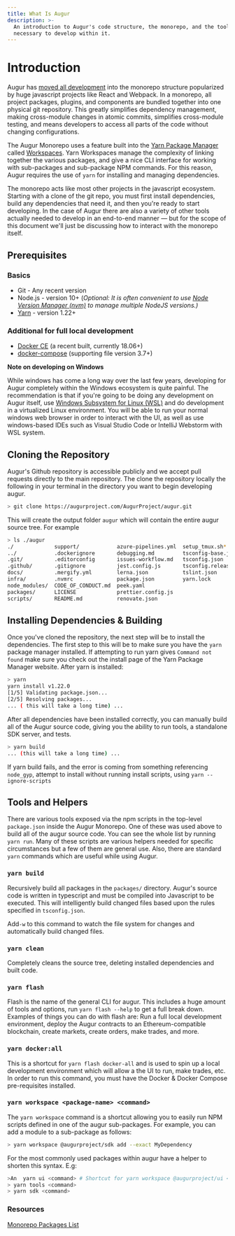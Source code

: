 ```yaml
---
title: What Is Augur
description: >-
  An introduction to Augur's code structure, the monorepo, and the tools
  necessary to develop within it.
---
```


# Introduction

Augur has [moved all development](https://github.com/AugurProject/augur) into the monorepo structure popularized by huge javascript projects like React and Webpack. In a monorepo, all project packages, plugins, and components are bundled together into one physical git repository. This greatly simplifies dependency management, making cross-module changes in atomic commits, simplifies cross-module testing, and means developers to access all parts of the code without changing configurations.

The Augur Monorepo uses a feature built into the [Yarn Package Manager](https://yarnpkg.com) called [Workspaces](https://www.notion.so/Augur-Monorepo-39c77aaf99c84f31b54c2124653421f1). Yarn Workspaces manage the complexity of linking together the various packages, and give a nice CLI interface for working with sub-packages and sub-package NPM commands. For this reason, Augur requires the use of `yarn` for installing and managing dependencies.

The monorepo acts like most other projects in the javascript ecosystem. Starting with a clone of the git repo, you must first install dependencies, build any dependencies that need it, and then you're ready to start developing. In the case of Augur there are also a variety of other tools actually needed to develop in an end-to-end manner — but for the scope of this document we'll just be discussing how to interact with the monorepo itself.

## Prerequisites

### Basics

* Git - Any recent version
* Node.js - version 10+ \(_Optional: It is often convenient to use_ [_Node Version Manager \(nvm\)_](https://github.com/nvm-sh/nvm) _to manage multiple NodeJS versions.\)_
* [Yarn](https://classic.yarnpkg.com/en/docs/install) - version 1.22+

### Additional for full local development

* [Docker CE](https://docs.docker.com/install/) \(a recent built, currently 18.06+\)
* [docker-compose](https://docs.docker.com/compose/install/) \(supporting file version 3.7+\)

**Note on developing on Windows**

While windows has come a long way over the last few years, developing for Augur completely within the Windows ecosystem is quite painful. The recommendation is that if you're going to be doing any development on Augur itself, use [Windows Subsystem for Linux \(WSL\)](https://docs.microsoft.com/en-us/windows/wsl/wsl2-index) and do development in a virtualized Linux environment. You will be able to run your normal windows web browser in order to interact with the UI, as well as use windows-based IDEs such as Visual Studio Code or IntelliJ Webstorm with WSL system.

## Cloning the Repository

Augur's Github repository is accessible publicly and we accept pull requests directly to the main repository. The clone the repository locally the following in your terminal in the directory you want to begin developing augur.

```bash
> git clone https://augurproject.com/AugurProject/augur.git
```

This will create the output folder `augur` which will contain the entire augur source tree. For example

```bash
> ls ./augur
./             support/            azure-pipelines.yml  setup_tmux.sh*
../            .dockerignore       debugging.md         tsconfig-base.json
.git/          .editorconfig       issues-workflow.md   tsconfig.json
.github/       .gitignore          jest.config.js       tsconfig.release.json
docs/          .mergify.yml        lerna.json           tslint.json
infra/         .nvmrc              package.json         yarn.lock
node_modules/  CODE_OF_CONDUCT.md  peek.yaml
packages/      LICENSE             prettier.config.js
scripts/       README.md           renovate.json
```

## Installing Dependencies & Building

Once you've cloned the repository, the next step will be to install the dependencies. The first step to this will be to make sure you have the `yarn` package manager installed. If attempting to run yarn gives `Command not found` make sure you check out the install page of the Yarn Package Manager website. After yarn is installed:

```bash
> yarn
yarn install v1.22.0
[1/5] Validating package.json...
[2/5] Resolving packages...
... ( this will take a long time) ...
```

After all dependencies have been installed correctly, you can manually build all of the Augur source code, giving you the ability to run tools, a standalone SDK server, and tests.

```bash
> yarn build
... (this will take a long time) ...
```

If yarn build fails, and the error is coming from something referencing `node_gyp`, attempt to install without running install scripts, using `yarn --ignore-scripts`

## Tools and Helpers

There are various tools exposed via the npm scripts in the top-level `package.json` inside the Augur Monorepo. One of these was used above to build all of the augur source code. You can see the whole list by running `yarn run`. Many of these scripts are various helpers needed for specific circumstances but a few of them are general use. Also, there are standard `yarn` commands which are useful while using Augur.

### `yarn build`

Recursively build all packages in the `packages/` directory. Augur's source code is written in typescript and must be compiled into Javascript to be executed. This will intelligently build changed files based upon the rules specified in `tsconfig.json`.

Add`-w` to this command to watch the file system for changes and automatically build changed files.

### `yarn clean`

Completely cleans the source tree, deleting installed dependencies and built code.

### `yarn flash`

Flash is the name of the general CLI for augur. This includes a huge amount of tools and options, run `yarn flash --help` to get a full break down. Examples of things you can do with flash are: Run a full local development environment, deploy the Augur contracts to an Ethereum-compatible blockchain, create markets, create orders, make trades, and more.

### `yarn docker:all`

This is a shortcut for `yarn flash docker-all` and is used to spin up a local development environment which will allow a the UI to run, make trades, etc. In order to run this command, you must have the Docker & Docker Compose pre-requisites installed.

### `yarn workspace <package-name> <command>`

The `yarn workspace` command is a shortcut allowing you to easily run NPM scripts defined in one of the augur sub-packages. For example, you can add a module to a sub-package as follows:

```bash
> yarn workspace @augurproject/sdk add --exact MyDependency
```

For the most commonly used packages within augur have a helper to shorten this syntax. E.g:

```bash
>An  yarn ui <command> # Shortcut for yarn workspace @augurproject/ui <command>
> yarn tools <command>
> yarn sdk <command>
```



### Resources

[Monorepo Packages List](https://www.notion.so/Monorepo-Packages-List-970db04e410e49a590f9f1691a29a001)
